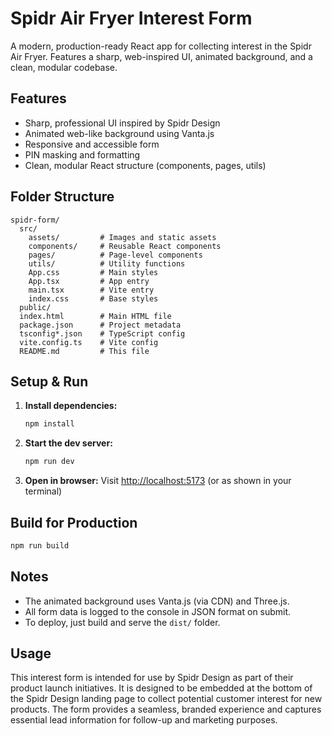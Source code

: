 # Spidr Air Fryer Interest Form

A modern, production-ready React app for collecting interest in the Spidr Air Fryer. Features a sharp, web-inspired UI, animated background, and a clean, modular codebase.

## Features

- Sharp, professional UI inspired by Spidr Design
- Animated web-like background using Vanta.js
- Responsive and accessible form
- PIN masking and formatting
- Clean, modular React structure (components, pages, utils)

## Folder Structure

```
spidr-form/
  src/
    assets/         # Images and static assets
    components/     # Reusable React components
    pages/          # Page-level components
    utils/          # Utility functions
    App.css         # Main styles
    App.tsx         # App entry
    main.tsx        # Vite entry
    index.css       # Base styles
  public/
  index.html        # Main HTML file
  package.json      # Project metadata
  tsconfig*.json    # TypeScript config
  vite.config.ts    # Vite config
  README.md         # This file
```

## Setup & Run

1. **Install dependencies:**
   ```bash
   npm install
   ```
2. **Start the dev server:**
   ```bash
   npm run dev
   ```
3. **Open in browser:**
   Visit [http://localhost:5173](http://localhost:5173) (or as shown in your terminal)

## Build for Production

```bash
npm run build
```

## Notes

- The animated background uses Vanta.js (via CDN) and Three.js.
- All form data is logged to the console in JSON format on submit.
- To deploy, just build and serve the `dist/` folder.

## Usage

This interest form is intended for use by Spidr Design as part of their product launch initiatives. It is designed to be embedded at the bottom of the Spidr Design landing page to collect potential customer interest for new products. The form provides a seamless, branded experience and captures essential lead information for follow-up and marketing purposes.
